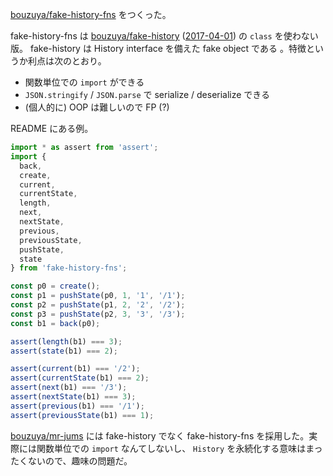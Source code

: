 [bouzuya/fake-history-fns][] をつくった。

fake-history-fns は [bouzuya/fake-history][] ([2017-04-01][]) の `class` を使わない版。 fake-history は History interface を備えた fake object である 。特徴というか利点は次のとおり。

- 関数単位での `import` ができる
- `JSON.stringify` / `JSON.parse` で serialize / deserialize できる
- (個人的に) OOP は難しいので FP (?)

README にある例。

```ts
import * as assert from 'assert';
import {
  back,
  create,
  current,
  currentState,
  length,
  next,
  nextState,
  previous,
  previousState,
  pushState,
  state
} from 'fake-history-fns';

const p0 = create();
const p1 = pushState(p0, 1, '1', '/1');
const p2 = pushState(p1, 2, '2', '/2');
const p3 = pushState(p2, 3, '3', '/3');
const b1 = back(p0);

assert(length(b1) === 3);
assert(state(b1) === 2);

assert(current(b1) === '/2');
assert(currentState(b1) === 2);
assert(next(b1) === '/3');
assert(nextState(b1) === 3);
assert(previous(b1) === '/1');
assert(previousState(b1) === 1);
```

[bouzuya/mr-jums][] には fake-history でなく fake-history-fns を採用した。実際には関数単位での `import` なんてしないし、 `History` を永続化する意味はまったくないので、趣味の問題だ。

[2017-04-01]: http://blog.bouzuya.net/2017/04/01/
[bouzuya/fake-history-fns]: https://github.com/bouzuya/fake-history-fns
[bouzuya/fake-history]: https://github.com/bouzuya/fake-history
[bouzuya/mr-jums]: https://github.com/bouzuya/mr-jums
